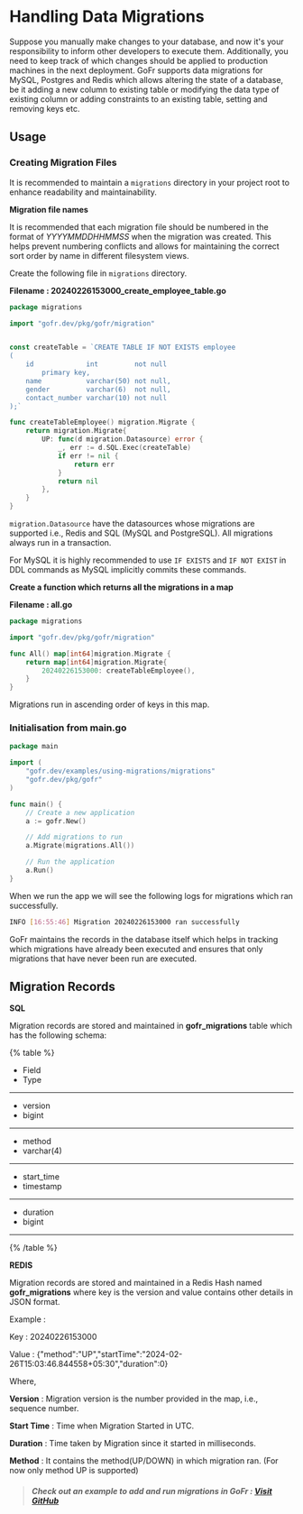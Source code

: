 # Handling Data Migrations

Suppose you manually make changes to your database, and now it's your responsibility to inform other developers to execute them. Additionally, you need to keep track of which changes should be applied to production machines in the next deployment.
GoFr supports data migrations for MySQL, Postgres and Redis which allows altering the state of a database, be it adding a new column to existing table or modifying the data type of existing column or adding constraints to an existing table, setting and removing keys etc.

## Usage

### Creating Migration Files

It is recommended to maintain a `migrations` directory in your project root to enhance readability and maintainability.

**Migration file names**

It is recommended that each migration file should be numbered in the format of _YYYYMMDDHHMMSS_ when the migration was created.
This helps prevent numbering conflicts and allows for maintaining the correct sort order by name in different filesystem views.

Create the following file in `migrations` directory.

**Filename : 20240226153000_create_employee_table.go**

```go
package migrations

import "gofr.dev/pkg/gofr/migration"


const createTable = `CREATE TABLE IF NOT EXISTS employee
(
    id             int         not null
        primary key,
    name           varchar(50) not null,
    gender         varchar(6)  not null,
    contact_number varchar(10) not null
);`

func createTableEmployee() migration.Migrate {
	return migration.Migrate{
		UP: func(d migration.Datasource) error {
			_, err := d.SQL.Exec(createTable)
			if err != nil {
				return err
			}
			return nil
		},
	}
}
```

`migration.Datasource` have the datasources whose migrations are supported i.e., Redis and SQL (MySQL and PostgreSQL).
All migrations always run in a transaction.

For MySQL it is highly recommended to use `IF EXISTS` and `IF NOT EXIST` in DDL commands as MySQL implicitly commits these commands.

**Create a function which returns all the migrations in a map**

**Filename : all.go**

```go
package migrations

import "gofr.dev/pkg/gofr/migration"

func All() map[int64]migration.Migrate {
	return map[int64]migration.Migrate{
		20240226153000: createTableEmployee(),
	}
}
```

Migrations run in ascending order of keys in this map.

### Initialisation from main.go

```go
package main

import (
	"gofr.dev/examples/using-migrations/migrations"
	"gofr.dev/pkg/gofr"
)

func main() {
	// Create a new application
	a := gofr.New()

	// Add migrations to run
	a.Migrate(migrations.All())

	// Run the application
	a.Run()
}

```

When we run the app we will see the following logs for migrations which ran successfully.

```bash
INFO [16:55:46] Migration 20240226153000 ran successfully
```

GoFr maintains the records in the database itself which helps in tracking which migrations have already been executed and ensures that only migrations that have never been run are executed.

## Migration Records

**SQL**

Migration records are stored and maintained in **gofr_migrations** table which has the following schema:

{% table %}

- Field
- Type

---

- version
- bigint

---

- method
- varchar(4)

---

- start_time
- timestamp

---

- duration
- bigint

---

{% /table %}

**REDIS**

Migration records are stored and maintained in a Redis Hash named **gofr_migrations** where key is the version and value contains other details in JSON format.

Example :

Key : 20240226153000

Value : {"method":"UP","startTime":"2024-02-26T15:03:46.844558+05:30","duration":0}

Where,

**Version** : Migration version is the number provided in the map, i.e., sequence number.

**Start Time** : Time when Migration Started in UTC.

**Duration** : Time taken by Migration since it started in milliseconds.

**Method** : It contains the method(UP/DOWN) in which migration ran.
(For now only method UP is supported)

> ##### Check out an example to add and run migrations in GoFr : [Visit GitHub](https://github.com/gofr-dev/gofr/blob/development/examples/using-migrations/main.go)
